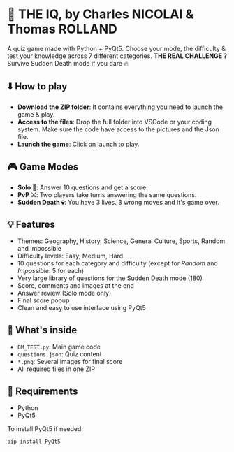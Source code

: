 # 🧠 THE IQ, by Charles NICOLAI & Thomas ROLLAND

A quiz game made with Python + PyQt5. Choose your mode, the difficulty & test your knowledge across 7 different categories.
**THE REAL CHALLENGE ?** Survive Sudden Death mode if you dare 🔥

## ⬇️ How to play

- **Download the ZIP folder**: It contains everything you need to launch the game & play.
- **Access to the files**: Drop the full folder into VSCode or your coding system. Make sure the code have access to the pictures and the Json file.
- **Launch the game**: Click on launch to play.

## 🎮 Game Modes

- **Solo 👤**: Answer 10 questions and get a score.
- **PvP ⚔️**: Two players take turns answering the same questions.
- **Sudden Death 💀**: You have 3 lives. 3 wrong moves and it's game over.

## 💡 Features

- Themes: Geography, History, Science, General Culture, Sports, Random and Impossible
- Difficulty levels: Easy, Medium, Hard
- 10 questions for each category and difficulty (except for *Random* and *Impossible*: 5 for each)
- Very large library of questions for the Sudden Death mode (180)
- Score, comments and images at the end
- Answer review (Solo mode only)
- Final score popup
- Clean and easy to use interface using PyQt5

## 📁 What's inside

- `DM_TEST.py`: Main game code
- `questions.json`: Quiz content
- `*.png`: Several images for final score
- All required files in one ZIP

## 🚀 Requirements

- Python
- PyQt5

To install PyQt5 if needed:
```bash
pip install PyQt5
